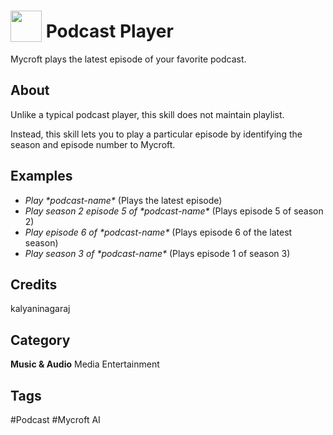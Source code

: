 # <img src="https://raw.githack.com/FortAwesome/Font-Awesome/master/svgs/solid/podcast.svg" card_color="#22A7F0" width="50" height="50" style="vertical-align:bottom"/> Podcast Player
Mycroft plays the latest episode of your favorite podcast.

## About        
Unlike a typical podcast player, this skill does not maintain playlist.

Instead, this skill lets you to play a particular episode by identifying the season and episode number to Mycroft. 
 
## Examples
- *Play \*podcast-name\** (Plays the latest episode)
- *Play season 2 episode 5 of \*podcast-name\** (Plays episode 5 of season 2)
- *Play episode 6 of \*podcast-name\** (Plays episode 6 of the latest season) 
- *Play season 3 of \*podcast-name\** (Plays episode 1 of season 3)

## Credits
kalyaninagaraj

## Category
**Music & Audio**
Media
Entertainment

## Tags
#Podcast
#Mycroft AI

